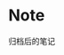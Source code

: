 <!--
 * @Author: your name
 * @Date: 2021-10-29 16:31:52
 * @LastEditTime: 2022-03-30 09:10:51
 * @LastEditors: Please set LastEditors
 * @Description: In User Settings Edit
 * @FilePath: /workspace/Blog/Note.md
-->
# Note

归档后的笔记